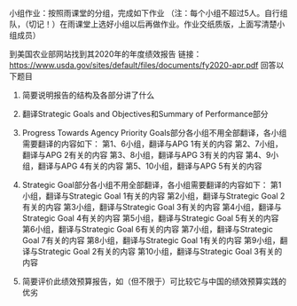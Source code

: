 小组作业：按照雨课堂的分组，完成如下作业
（注：每个小组不超过5人。自行组队，（切记！）在雨课堂上选好小组以后再做作业。作业交纸质版，上面写清楚小组成员）

到美国农业部网站找到其2020年的年度绩效报告
链接：https://www.usda.gov/sites/default/files/documents/fy2020-apr.pdf
回答以下题目

1. 简要说明报告的结构及各部分讲了什么
2. 翻译Strategic Goals and Objectives和Summary of Performance部分
3. Progress Towards Agency Priority Goals部分各小组不用全部翻译，各小组需要翻译的内容如下：
第1、6小组，翻译与APG 1有关的内容
第2、7小组，翻译与APG 2有关的内容
第3、8小组，翻译与APG 3有关的内容
第4、9小组，翻译与APG 4有关的内容
第5、10小组，翻译与APG 5有关的内容

4. Strategic Goal部分各小组不用全部翻译，各小组需要翻译的内容如下：
第1小组，翻译与Strategic Goal 1有关的内容
第2小组，翻译与Strategic Goal 2有关的内容
第3小组，翻译与Strategic Goal 3有关的内容
第4小组，翻译与Strategic Goal 4有关的内容
第5小组，翻译与Strategic Goal 5有关的内容
第6小组，翻译与Strategic Goal 6有关的内容
第7小组，翻译与Strategic Goal 7有关的内容
第8小组，翻译与Strategic Goal 1有关的内容
第9小组，翻译与Strategic Goal 2有关的内容
第10小组，翻译与Strategic Goal 3有关的内容

5. 简要评价此绩效预算报告，如（但不限于）可比较它与中国的绩效预算实践的优劣
